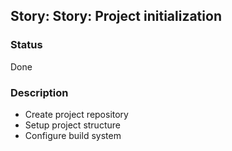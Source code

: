 ## Story: Story: Project initialization

### Status

Done

### Description

- Create project repository
- Setup project structure
- Configure build system
